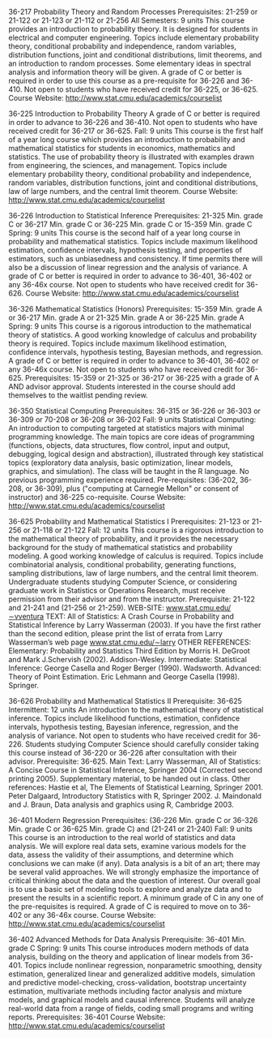 36-217 Probability Theory and Random Processes
Prerequisites: 21-259 or 21-122 or 21-123 or 21-112 or 21-256
All Semesters: 9 units
This course provides an introduction to probability theory. It is designed for students in electrical and computer engineering. Topics include elementary probability theory, conditional probability and independence, random variables, distribution functions, joint and conditional distributions, limit theorems, and an introduction to random processes. Some elementary ideas in spectral analysis and information theory will be given. A grade of C or better is required in order to use this course as a pre-requisite for 36-226 and 36-410. Not open to students who have received credit for 36-225, or 36-625.
Course Website: http://www.stat.cmu.edu/academics/courselist


36-225 Introduction to Probability Theory
A grade of C or better is required in order to advance to 36-226 and 36-410. Not open to students who have received credit for 36-217 or 36-625.
Fall: 9 units
This course is the first half of a year long course which provides an introduction to probability and mathematical statistics for students in economics, mathematics and statistics. The use of probability theory is illustrated with examples drawn from engineering, the sciences, and management. Topics include elementary probability theory, conditional probability and independence, random variables, distribution functions, joint and conditional distributions, law of large numbers, and the central limit theorem.
Course Website: http://www.stat.cmu.edu/academics/courselist


36-226 Introduction to Statistical Inference
Prerequisites: 21-325 Min. grade C or 36-217 Min. grade C or 36-225 Min. grade C or 15-359 Min. grade C
Spring: 9 units
This course is the second half of a year long course in probability and mathematical statistics. Topics include maximum likelihood estimation, confidence intervals, hypothesis testing, and properties of estimators, such as unbiasedness and consistency. If time permits there will also be a discussion of linear regression and the analysis of variance. A grade of C or better is required in order to advance to 36-401, 36-402 or any 36-46x course. Not open to students who have received credit for 36-626.
Course Website: http://www.stat.cmu.edu/academics/courselist


36-326 Mathematical Statistics (Honors)
Prerequisites: 15-359 Min. grade A or 36-217 Min. grade A or 21-325 Min. grade A or 36-225 Min. grade A
Spring: 9 units
This course is a rigorous introduction to the mathematical theory of statistics. A good working knowledge of calculus and probability theory is required. Topics include maximum likelihood estimation, confidence intervals, hypothesis testing, Bayesian methods, and regression. A grade of C or better is required in order to advance to 36-401, 36-402 or any 36-46x course. Not open to students who have received credit for 36-625. Prerequisites: 15-359 or 21-325 or 36-217 or 36-225 with a grade of A AND advisor approval. Students interested in the course should add themselves to the waitlist pending review.


36-350 Statistical Computing
Prerequisites: 36-315 or 36-226 or 36-303 or 36-309 or 70-208 or 36-208 or 36-202
Fall: 9 units
Statistical Computing: An introduction to computing targeted at statistics majors with minimal programming knowledge. The main topics are core ideas of programming (functions, objects, data structures, flow control, input and output, debugging, logical design and abstraction), illustrated through key statistical topics (exploratory data analysis, basic optimization, linear models, graphics, and simulation). The class will be taught in the R language. No previous programming experience required. Pre-requisites: (36-202, 36-208, or 36-309), plus ("computing at Carnegie Mellon" or consent of instructor) and 36-225 co-requisite.
Course Website: http://www.stat.cmu.edu/academics/courselist


36-625 Probability and Mathematical Statistics I
Prerequisites: 21-123 or 21-256 or 21-118 or 21-122
Fall: 12 units
This course is a rigorous introduction to the mathematical theory of probability, and it provides the necessary background for the study of mathematical statistics and probability modeling. A good working knowledge of calculus is required. Topics include combinatorial analysis, conditional probability, generating functions, sampling distributions, law of large numbers, and the central limit theorem. Undergraduate students studying Computer Science, or considering graduate work in Statistics or Operations Research, must receive permission from their advisor and from the instructor. Prerequisite: 21-122 and 21-241 and (21-256 or 21-259).
WEB-SITE: www.stat.cmu.edu/∼vventura
TEXT: All of Statistics: A Crash Course in Probability and Statistical Inference by Larry Wasserman (2003).
If you have the first rather than the second edition, please print the list of errata from Larry Wasserman’s web page www.stat.cmu.edu/∼larry
OTHER REFERENCES:
Elementary: Probability and Statistics Third Edition by Morris H. DeGroot and Mark J.Schervish (2002). Addison-Wesley.
Intermediate: Statistical Inference: George Casella and Roger Berger (1990). Wadsworth.
Advanced: Theory of Point Estimation. Eric Lehmann and George Casella (1998). Springer.


36-626 Probability and Mathematical Statistics II
Prerequisite: 36-625
Intermittent: 12 units
An introduction to the mathematical theory of statistical inference. Topics include likelihood functions, estimation, confidence intervals, hypothesis testing, Bayesian inference, regression, and the analysis of variance. Not open to students who have received credit for 36-226. Students studying Computer Science should carefully consider taking this course instead of 36-220 or 36-226 after consultation with their advisor. Prerequisite: 36-625.
Main Text: Larry Wasserman, All of Statistics: A Concise Course in Statistical Inference,
Springer 2004 (Corrected second printing 2005).
Supplementary material, to be handed out in class.
Other references: Hastie et al, The Elements of Statistical Learning, Springer 2001.
Peter Dalgaard, Introductory Statistics with R, Springer 2002.
J. Maindonald and J. Braun, Data analysis and graphics using R, Cambridge 2003.


36-401 Modern Regression
Prerequisites: (36-226 Min. grade C or 36-326 Min. grade C or 36-625 Min. grade C) and (21-241 or 21-240)
Fall: 9 units
This course is an introduction to the real world of statistics and data analysis. We will explore real data sets, examine various models for the data, assess the validity of their assumptions, and determine which conclusions we can make (if any). Data analysis is a bit of an art; there may be several valid approaches. We will strongly emphasize the importance of critical thinking about the data and the question of interest. Our overall goal is to use a basic set of modeling tools to explore and analyze data and to present the results in a scientific report. A minimum grade of C in any one of the pre-requisites is required. A grade of C is required to move on to 36-402 or any 36-46x course.
Course Website: http://www.stat.cmu.edu/academics/courselist


36-402 Advanced Methods for Data Analysis
Prerequisite: 36-401 Min. grade C
Spring: 9 units
This course introduces modern methods of data analysis, building on the theory and application of linear models from 36-401. Topics include nonlinear regression, nonparametric smoothing, density estimation, generalized linear and generalized additive models, simulation and predictive model-checking, cross-validation, bootstrap uncertainty estimation, multivariate methods including factor analysis and mixture models, and graphical models and causal inference. Students will analyze real-world data from a range of fields, coding small programs and writing reports. Prerequisites: 36-401
Course Website: http://www.stat.cmu.edu/academics/courselist
